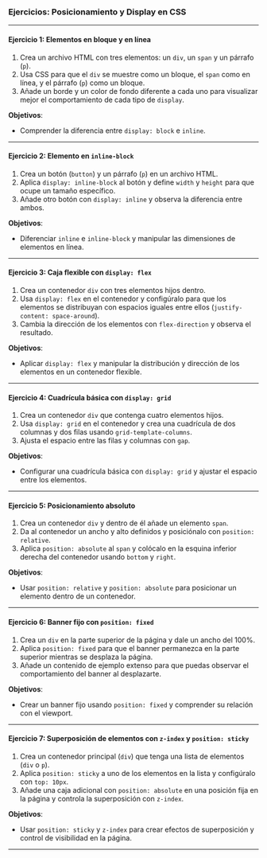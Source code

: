 
### **Ejercicios: Posicionamiento y Display en CSS**

---

#### **Ejercicio 1: Elementos en bloque y en línea**
1. Crea un archivo HTML con tres elementos: un `div`, un `span` y un párrafo (`p`).
2. Usa CSS para que el `div` se muestre como un bloque, el `span` como en línea, y el párrafo (`p`) como un bloque.
3. Añade un borde y un color de fondo diferente a cada uno para visualizar mejor el comportamiento de cada tipo de `display`.

**Objetivos**:
- Comprender la diferencia entre `display: block` e `inline`.

---

#### **Ejercicio 2: Elemento en `inline-block`**
1. Crea un botón (`button`) y un párrafo (`p`) en un archivo HTML.
2. Aplica `display: inline-block` al botón y define `width` y `height` para que ocupe un tamaño específico.
3. Añade otro botón con `display: inline` y observa la diferencia entre ambos.

**Objetivos**:
- Diferenciar `inline` e `inline-block` y manipular las dimensiones de elementos en línea.

---

#### **Ejercicio 3: Caja flexible con `display: flex`**
1. Crea un contenedor `div` con tres elementos hijos dentro.
2. Usa `display: flex` en el contenedor y configúralo para que los elementos se distribuyan con espacios iguales entre ellos (`justify-content: space-around`).
3. Cambia la dirección de los elementos con `flex-direction` y observa el resultado.

**Objetivos**:
- Aplicar `display: flex` y manipular la distribución y dirección de los elementos en un contenedor flexible.

---

#### **Ejercicio 4: Cuadrícula básica con `display: grid`**
1. Crea un contenedor `div` que contenga cuatro elementos hijos.
2. Usa `display: grid` en el contenedor y crea una cuadrícula de dos columnas y dos filas usando `grid-template-columns`.
3. Ajusta el espacio entre las filas y columnas con `gap`.

**Objetivos**:
- Configurar una cuadrícula básica con `display: grid` y ajustar el espacio entre los elementos.

---

#### **Ejercicio 5: Posicionamiento absoluto**
1. Crea un contenedor `div` y dentro de él añade un elemento `span`.
2. Da al contenedor un ancho y alto definidos y posiciónalo con `position: relative`.
3. Aplica `position: absolute` al `span` y colócalo en la esquina inferior derecha del contenedor usando `bottom` y `right`.

**Objetivos**:
- Usar `position: relative` y `position: absolute` para posicionar un elemento dentro de un contenedor.

---

#### **Ejercicio 6: Banner fijo con `position: fixed`**
1. Crea un `div` en la parte superior de la página y dale un ancho del 100%.
2. Aplica `position: fixed` para que el banner permanezca en la parte superior mientras se desplaza la página.
3. Añade un contenido de ejemplo extenso para que puedas observar el comportamiento del banner al desplazarte.

**Objetivos**:
- Crear un banner fijo usando `position: fixed` y comprender su relación con el viewport.

---

#### **Ejercicio 7: Superposición de elementos con `z-index` y `position: sticky`**
1. Crea un contenedor principal (`div`) que tenga una lista de elementos (`div` o `p`).
2. Aplica `position: sticky` a uno de los elementos en la lista y configúralo con `top: 10px`.
3. Añade una caja adicional con `position: absolute` en una posición fija en la página y controla la superposición con `z-index`.

**Objetivos**:
- Usar `position: sticky` y `z-index` para crear efectos de superposición y control de visibilidad en la página.

---
